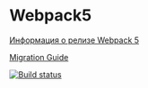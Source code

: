 # Webpack5

[Информация о релизе Webpack 5](https://webpack.js.org/blog/2020-10-10-webpack-5-release/)

[Migration Guide](https://webpack.js.org/migrate/5/)

[![Build status](https://ci.appveyor.com/api/projects/status/effaxhp3hyanl3ag?svg=true)](https://ci.appveyor.com/project/AlexRax277/js-adv2-1st-lesson-1task)